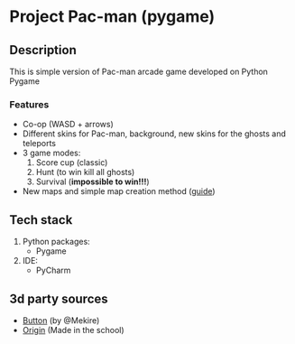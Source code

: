 # Project Pac-man (pygame)

## Description
This is simple version of Pac-man arcade game developed on Python Pygame
### Features
- Co-op (WASD + arrows)
- Different skins for Pac-man, background, new skins for the ghosts and teleports
- 3 game modes:
  1. Score cup (classic)
  2. Hunt (to win kill all ghosts)
  3. Survival (**impossible to win!!!**)
- New maps and simple map creation method ([guide](/resources/levels/how_to_do.txt))

## Tech stack
1. Python packages:
   - Pygame
2. IDE:
   - PyCharm

## 3d party sources</h2>
- [Button](https://github.com/Mekire/pygame-button) (by @Mekire)
- [Origin](https://gitlab.informatics.ru/2020-2021/online/s101/group-04/pacman-1/pacman) (Made in the school)

